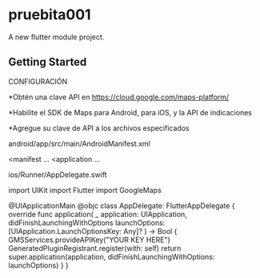 # pruebita001

A new flutter module project.

## Getting Started

CONFIGURACIÓN

*Obtén una clave API en https://cloud.google.com/maps-platform/

*Habilite el SDK de Maps para Android, para iOS, y la API de indicaciones

*Agregue su clave de API a los archivos especificados

android/app/src/main/AndroidManifest.xml

<manifest ...
  <application ...
    <meta-data android:name="com.google.android.geo.API_KEY"
               android:value="YOUR KEY HERE"/>


ios/Runner/AppDelegate.swift

import UIKit
import Flutter
import GoogleMaps

@UIApplicationMain
@objc class AppDelegate: FlutterAppDelegate {
  override func application(
    _ application: UIApplication,
    didFinishLaunchingWithOptions launchOptions: [UIApplication.LaunchOptionsKey: Any]?
  ) -> Bool {
    GMSServices.provideAPIKey("YOUR KEY HERE")
    GeneratedPluginRegistrant.register(with: self)
    return super.application(application, didFinishLaunchingWithOptions: launchOptions)
  }
}